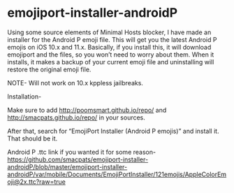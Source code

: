 # emojiport-installer-androidP
Using some source elements of Minimal Hosts blocker, I have made an installer for the Android P emoji file. This will get you the latest Android P emojis on iOS 10.x and 11.x. Basically, if you install this, it will download emojiport and the files, so you won’t need to worry about them. When it installs, it makes a backup of your current emoji file and uninstalling will restore the original emoji file. 


NOTE- Will not work on 10.x kppless jailbreaks.


Installation-

Make sure to add http://poomsmart.github.io/repo/ and http://smacpats.github.io/repo/ in your sources.

After that, search for “EmojiPort Installer (Android P emojis)” and install it. That should be it. 

Android P .ttc link if you wanted it for some reason- https://github.com/smacpats/emojiport-installer-androidP/blob/master/emojiport-installer-androidP/var/mobile/Documents/EmojiPortInstaller/121emojis/AppleColorEmoji@2x.ttc?raw=true